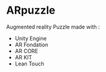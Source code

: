 # ARpuzzle

Augmented reality Puzzle made with :
- Unity Engine 
- AR Fondation
- AR CORE
- AR KIT
- Lean Touch

